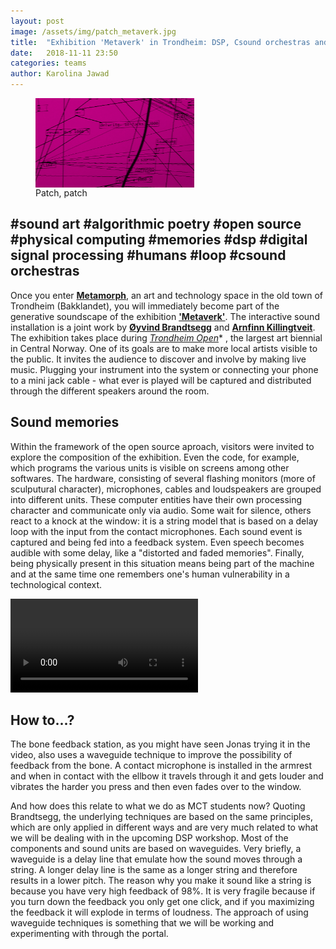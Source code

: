 ```yaml
---
layout: post
image: /assets/img/patch_metaverk.jpg
title:  "Exhibition 'Metaverk' in Trondheim: DSP, Csound orchestras and bone feedback"
date:   2018-11-11 23:50
categories: teams
author: Karolina Jawad 
---
```


<figure>
<img src="/assets/img/patch_metaverk.jpg" alt="patch_patch" width="60%" align="middle"/>
<figcaption>Patch, patch</figcaption>
</figure>


## #sound art #algorithmic poetry #open source #physical computing #memories #dsp #digital signal processing #humans #loop #csound orchestras

Once you enter **<a href="http://metamorf.no//" target="_blank">Metamorph</a>**, an art and technology space in the old town of Trondheim (Bakklandet), you will immediately become part of the generative soundscape of the exhibition **<a href="https://teks.no//" target="_blank">'Metaverk'</a>**.
The interactive sound installation is a joint work by **<a href="https://soundcloud.com/brandtsegg/concert-brkrg-brandtseggratkjedjupvikrockheim-oct-2016" target="_blank">Øyvind Brandtsegg</a>** and **<a href="https://soundcloud.com/swampsupnostrils/swamps-up-nostrils-ultra-bonus" target="_blank">Arnfinn Killingtveit</a>**. The exhibition takes place during *<a href="http://www.trondheimopen.org/om-trondheim-open/" target="_blank">Trondheim Open</a>** , the largest art biennial in Central Norway. One of its goals are to make more local artists visible to the public. It invites the audience to discover and involve by making live music. Plugging your instrument into the system or connecting your phone to a mini jack cable - what ever is played will be captured and distributed through the different speakers around the room.  

## Sound memories

Within the framework of the open source aproach, visitors were invited to explore the composition of the exhibition. Even the code, for example, which programs the various units is visible on screens among other softwares. The hardware, consisting of several flashing monitors (more of sculputural character), microphones, cables and loudspeakers are grouped into different units. These computer entities have their own processing character and communicate only via audio. Some wait for silence, others react to a knock at the window: it is a string model that is based on a delay loop with the input from the contact microphones. Each sound event is captured and being fed into a feedback system. Even speech becomes audible with some delay, like a "distorted and faded memories". Finally, being physically present in this situation means being part of the machine and at the same time one remembers one's human vulnerability in a technological context.

<video controls>
  <source src="/assets/video/video_exhbtn_2_1.mp4" type="video/mp4" width="65%">
Your browser does not support the video tag.
</video>

## How to...?

The bone feedback station, as you might have seen Jonas trying it in the video, also uses a waveguide technique to improve the possibility of feedback from the bone. A contact microphone is installed in the armrest and when in contact with the ellbow it travels through it and gets louder and vibrates the harder you press and then even fades over to the window.

And how does this relate to what we do as MCT students now? Quoting Brandtsegg, the underlying techniques are based on the same principles, which are only applied in different ways and are very much related to what we will be dealing with in the upcoming DSP workshop. Most of the components and sound units are based on waveguides. Very briefly, a waveguide is a delay line that emulate how the sound moves through a string. A longer delay line is the same as a longer string and therefore results in a lower pitch. The reason why you make it sound like a string is because you have very high feedback of 98%. It is very fragile because if you turn down the feedback you only get one click, and if you maximizing the feedback it will explode in terms of loudness. The approach of using waveguide techniques is something that we will be working and experimenting with through the portal.






